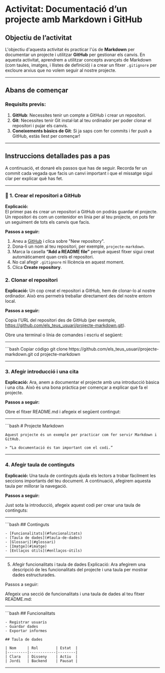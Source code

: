 # Activitat: Documentació d’un projecte amb Markdown i GitHub

## Objectiu de l’activitat

L'objectiu d'aquesta activitat és practicar l'ús de **Markdown** per documentar un projecte i utilitzar **GitHub** per gestionar els canvis. En aquesta activitat, aprendrem a utilitzar concepts avançats de Markdown (com taules, imatges, i llistes de definició) i a crear un fitxer `.gitignore` per excloure arxius que no volem seguir al nostre projecte.

---

## Abans de començar

### Requisits previs:

1. **GitHub**: Necessites tenir un compte a GitHub i crear un repositori.
2. **Git**: Necessites tenir Git instal·lat al teu ordinador per poder clonar el repositori i pujar els canvis.
3. **Coneixements bàsics de Git**: Si ja saps com fer commits i fer push a GitHub, estàs llest per començar!

---

## Instruccions detallades pas a pas

A continuació, et donaré els passos que has de seguir. Recorda fer un commit cada vegada que facis un canvi important i que el missatge sigui clar per explicar què has fet.

---

### 🔹 1. Crear el repositori a GitHub

**Explicació:**  
El primer pas és crear un repositori a GitHub on podràs guardar el projecte. Un repositori és com un contenidor en línia per al teu projecte, on pots fer un seguiment de tots els canvis que facis.

**Passos a seguir:**

1. Aneu a [GitHub](https://github.com) i clica sobre "New repository".
2. Dona-li un nom al teu repositori, per exemple, `projecte-markdown`.
3. Marca la casella **“Add a README file”** perquè aquest fitxer sigui creat automàticament quan creïs el repositori.
4. No cal afegir `.gitignore` ni llicència en aquest moment.
5. Clica **Create repository**.

### 2. Clonar el repositori

**Explicació:**
Un cop creat el repositori a GitHub, hem de clonar-lo al nostre ordinador. Això ens permetrà treballar directament des del nostre entorn local.

**Passos a seguir:**

Copia l'URL del repositori des de GitHub (per exemple, https://github.com/els_teus_usuari/projecte-markdown.git).

Obre una terminal o línia de comandes i escriu el següent:
<hr>
    ```bash
    Copiar código
    git clone https://github.com/els_teus_usuari/projecte-markdown.git
    cd projecte-markdown
<hr>

### 3. Afegir introducció i una cita

**Explicació:**
Ara, anem a documentar el projecte amb una introducció bàsica i una cita. Això és una bona pràctica per començar a explicar què fa el projecte.

**Passos a seguir:**

Obre el fitxer README.md i afegeix el següent contingut:
<hr>
    ```bash
    # Projecte Markdown

    Aquest projecte és un exemple per practicar com fer servir Markdown i GitHub.

    > “La documentació és tan important com el codi.”
<hr>

### 4. Afegir taula de continguts

**Explicació:**
Una taula de continguts ajuda els lectors a trobar fàcilment les seccions importants del teu document. A continuació, afegirem aquesta taula per millorar la navegació.

**Passos a seguir:**

Just sota la introducció, afegeix aquest codi per crear una taula de continguts:
<hr>
    ```bash
    ## Continguts

    - [Funcionalitats](#funcionalitats)
    - [Taula de dades](#taula-de-dades)
    - [Glossari](#glossari)
    - [Imatge](#imatge)
    - [Enllaços útils](#enllaços-útils)
<hr>

5. Afegir funcionalitats i taula de dades
Explicació:
Ara afegirem una descripció de les funcionalitats del projecte i una taula per mostrar dades estructurades.

Passos a seguir:

Afegeix una secció de funcionalitats i una taula de dades al teu fitxer README.md:

<hr>
    ```bash
    ## Funcionalitats

    - Registrar usuaris
    - Guardar dades
    - Exportar informes

    ## Taula de dades

    | Nom     | Rol        | Estat  |
    |---------|------------|--------|
    | Clara   | Disseny    | Actiu  |
    | Jordi   | Backend    | Pausat |
<hr>